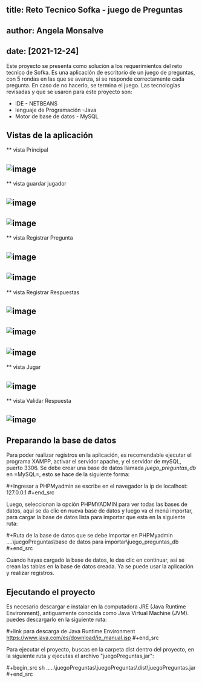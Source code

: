 ## title: Reto Tecnico Sofka - juego de Preguntas
## author: Angela Monsalve
## date: [2021-12-24]

Este proyecto se presenta como solución a los requerimientos del reto tecnico de Sofka. Es una aplicación de escritorio 
de un juego de preguntas, con 5 rondas en las que se avanza, si se responde correctamente cada pregunta. En caso de no hacerlo, 
se termina el juego. 
Las tecnologías revisadas y que se usaron para este proyecto son:

- IDE  - NETBEANS
- lenguaje de Programación  -Java
- Motor de base de datos - MySQL


## Vistas de la aplicación

** vista Principal

## ![image](https://user-images.githubusercontent.com/54193886/147368839-1cc9e482-a011-424f-abab-9083677f11df.png)


** vista guardar jugador

## ![image](https://user-images.githubusercontent.com/54193886/147368595-35ffc3c7-8273-4b0b-9acb-ed476be39464.png)

## ![image](https://user-images.githubusercontent.com/54193886/147368720-0fd246c5-d6b1-4b90-9eb7-f30cf312e86a.png)



** vista Registrar Pregunta

## ![image](https://user-images.githubusercontent.com/54193886/147368762-0684bff8-a083-483f-9f55-894090083cbc.png)

## ![image](https://user-images.githubusercontent.com/54193886/147368378-59a56542-ebd8-4247-b35d-29a159dc6a9a.png)


** vista Registrar Respuestas

## ![image](https://user-images.githubusercontent.com/54193886/147368545-ac0e9fae-6dab-47ae-9dc6-aa8b4b94e4d2.png)

## ![image](https://user-images.githubusercontent.com/54193886/147368568-0f42a3ff-a323-4940-a910-2b7464f7b116.png)

## ![image](https://user-images.githubusercontent.com/54193886/147368801-0187c9f7-b7c5-4b46-912a-86aa10b076ac.png)

** vista Jugar

## ![image](https://user-images.githubusercontent.com/54193886/147368875-c9e68592-014d-4953-8801-73f012bb6af6.png)


** vista Validar Respuesta

## ![image](https://user-images.githubusercontent.com/54193886/147368965-e9412f55-58b4-4920-a13e-63e2348b9c23.png)


## Preparando la base de datos

Para poder realizar registros en la aplicación, es recomendable ejecutar el programa XAMPP, activar el servidor apache, 
y el servidor de mySQL, puerto 3306. Se debe crear una base de datos llamada *juego_preguntas_db* en =MySQL=, esto se hace de la siguiente forma:

#+Ingresar a PHPMyadmin
se escribe en el navegador la ip de localhost: 127.0.0.1 
#+end_src

Luego, seleccionan la opción PHPMYADMIN para ver todas las bases de datos, aqui se da clic en nueva base de datos y luego va el menú importar,
para cargar la base de datos lista para importar que esta en la siguiente ruta:

#+Ruta de la base de datos que se debe importar en PHPMyadmin
....\juegoPreguntas\base de datos para importar\juego_preguntas_db
#+end_src

Cuando hayas cargado la base de datos, le das clic en continuar, asi se crean las tablas en la base de datos creada.
Ya se puede usar la aplicación y realizar registros.


## Ejecutando el proyecto

Es necesario descargar e instalar en la computadora JRE (Java Runtime Environment), antiguamente conocida como Java Virtual Machine (JVM).
puedes descargarlo en la siguiente ruta:

#+link para descarga de Java Runtime Environment
https://www.java.com/es/download/ie_manual.jsp
#+end_src

Para ejecutar el proyecto, buscas en la carpeta dist dentro del proyecto, en la siguiente ruta y ejecutas el archivo "juegoPreguntas,jar":

#+begin_src sh
.....\juegoPreguntas\juegoPreguntas\dist\juegoPreguntas.jar
#+end_src
